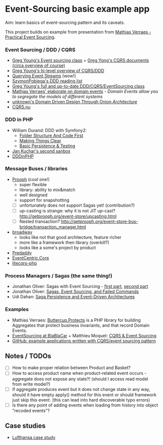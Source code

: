 # Event-Sourcing basic example app

Aim: learn basics of event-sourcing pattern and its caveats.

This project builds on example from presentation from [Mathias Verraes - Practical Event Sourcing](http://verraes.net/2014/03/practical-event-sourcing/).
 
### Event Sourcing / DDD / CQRS

- [Greg Young's Event sourcing class](https://www.youtube.com/watch?v=whCk1Q87_ZI) + [Greg Yong's CQRS documents (circa overview of course)](https://cqrs.files.wordpress.com/2010/11/cqrs_documents.pdf)
- [Greg Young's hi-level overview of CQRS/DDD](https://www.youtube.com/watch?v=KXqrBySgX-s)
- [Querying Event Streams](https://www.youtube.com/watch?v=DWhQggR13u8) (wow!)
- [SzymonPobiega's DDD reading list](https://gist.github.com/SzymonPobiega/5220595)
- [Greg Young's full and up-to-date DDD/CQRS/EventSourcing class](http://subscriptions.viddler.com/GregYoung)
- [Mathias Verraes' elaborate on domain events](http://verraes.net/2014/11/domain-events/) - *Domain Events allow you to segregate the models of different systems*
- [unknown's Domain Driven Design Through Onion *Architecture*](https://www.youtube.com/watch?v=pL9XeNjy_z4)
- [CQRS.nu](http://cqrs.nu/)

### DDD in PHP
- William Durand: DDD with Symfony2:
  - [Folder Structure And Code First](http://williamdurand.fr/2013/08/07/ddd-with-symfony2-folder-structure-and-code-first/)
  - [Making Things Clear](http://williamdurand.fr/2013/08/20/ddd-with-symfony2-making-things-clear/)
  - [Basic Persistence & Testing](http://williamdurand.fr/2013/11/13/ddd-with-symfony2-basic-persistence-and-testing/)
- [Jan Kuchar's second sanbox](https://gitlab.grifart.cz/jkuchar1/thesis-example-application)
- [DDDinPHP](http://dddinphp.org/)

### Message Buses / libraries

- [Prooph](http://getprooph.org/) (cool one!)
  - super flexible
  - library: ability to mix&match
  - well designed
  - support for snapshotting
  - [ ] unfortunately does not support Sagas yet! (contribution?)
  - [ ] up-casting is strange: why it is not JIT up-cast? http://getprooph.org/event-store/upcasting.html
  - [ ] Nested transaction? http://getprooph.org/event-store-bus-bridge/transaction_manager.html
- [broadway](https://github.com/qandidate-labs/broadway)
  - looks like not that good architecture, feature richer
  - more like a framework then library (overkill?)
  - looks like a some's project by product
- [Predaddy](https://github.com/szjani/predaddy)
- [EventCentric.Core](https://github.com/event-centric/EventCentric.Core)
- [litecqrs-php](https://github.com/beberlei/litecqrs-php)
 
### Process Managers / Sagas (the same thing!)
- Jonathan Oliver: Sagas with Event Sourcing - [first part](http://blog.jonathanoliver.com/cqrs-sagas-with-event-sourcing-part-i-of-ii/), [second part](http://blog.jonathanoliver.com/cqrs-sagas-with-event-sourcing-part-ii-of-ii/)
- Jonathan Oliver: [Sagas, Event Sourcing, and Failed Commands](http://blog.jonathanoliver.com/sagas-event-sourcing-and-failed-commands/)
- Udi Dahan: [Saga Persistence and Event-Driven Architectures](http://udidahan.com/2009/04/20/saga-persistence-and-event-driven-architectures/)

### Examples
- Mathias Verraes: [Buttercup.Protects](http://buttercup-php.github.io/protects/) is a PHP library for building Aggregates that protect business invariants, and that record Domain Events.
- [EventSourcing at BlaBlaCar](http://blablatech.com/blog/micro-service-at-blablacar) + Matthieu Moquet: [CQRS & Event Sourcing](https://speakerdeck.com/mattketmo/cqrs-and-event-sourcing)
- [GitHub: example applications written with CQRS/event sourcing pattern](https://github.com/dddinphp)

## Notes / TODOs

- [ ] How to make proper relation between Product and Basket?
- [ ] How to access product name when product-related event occurs - aggregate does not expose any state?! (should I access read model from write model?)
- [ ] If aggregate produces event but it does not change state in any way, should it have empty apply() method for this event or should framework just skip this event. (this can lead into hard discoverable typo errors)
- [ ] Is there any point of adding events when loading from history into object "recoded events"?

## Case studies

- [Lufthansa case study](https://drive.google.com/file/d/0B_enB2DMKeyzbF96VjdKdjIzOHc/view)